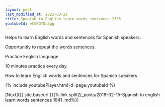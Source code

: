 ```yaml
---
layout: post
last_modified_at: 2021-03-29
title: Spanish to English learn words sentences 2335 
youtubeId: eCmKGYDq3gg
---
```

 
 
Helps to learn English words and sentences for Spanish speakers.

Opportunitiy to repeat the words sentences. 

Practice English language. 
 
10 minutes practice every day. 
 
How to learn English words and sentences for Spanish speakers 
 
{% include youtubePlayer.html id=page.youtubeId %}
 
 
[Next]({{ site.baseurl }}{% link  split2/_posts/2016-02-15-Spanish to english learn words sentences 1941 .md%})
 
